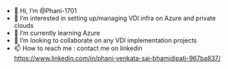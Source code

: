 - 👋 Hi, I’m @Phani-1701
- 👀 I’m interested in setting up/managing VDI infra on Azure and private clouds
- 🌱 I’m currently learning Azure
- 💞️ I’m looking to collaborate on any VDI implementation projects
- 📫 How to reach me : contact me on linkedin https://www.linkedin.com/in/phani-venkata-sai-bhamidipati-967ba837/

<!---
Phani-1701/Phani-1701 is a ✨ special ✨ repository because its `README.md` (this file) appears on your GitHub profile.
You can click the Preview link to take a look at your changes.
--->
